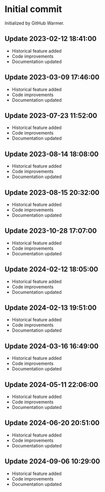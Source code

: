 # Initial commit

Initialized by GitHub Warmer.

## Update 2023-02-12 18:41:00
- Historical feature added
- Code improvements
- Documentation updated

## Update 2023-03-09 17:46:00
- Historical feature added
- Code improvements
- Documentation updated

## Update 2023-07-23 11:52:00
- Historical feature added
- Code improvements
- Documentation updated

## Update 2023-08-14 18:08:00
- Historical feature added
- Code improvements
- Documentation updated

## Update 2023-08-15 20:32:00
- Historical feature added
- Code improvements
- Documentation updated

## Update 2023-10-28 17:07:00
- Historical feature added
- Code improvements
- Documentation updated

## Update 2024-02-12 18:05:00
- Historical feature added
- Code improvements
- Documentation updated

## Update 2024-02-13 19:51:00
- Historical feature added
- Code improvements
- Documentation updated

## Update 2024-03-16 16:49:00
- Historical feature added
- Code improvements
- Documentation updated

## Update 2024-05-11 22:06:00
- Historical feature added
- Code improvements
- Documentation updated

## Update 2024-06-20 20:51:00
- Historical feature added
- Code improvements
- Documentation updated

## Update 2024-09-06 10:29:00
- Historical feature added
- Code improvements
- Documentation updated